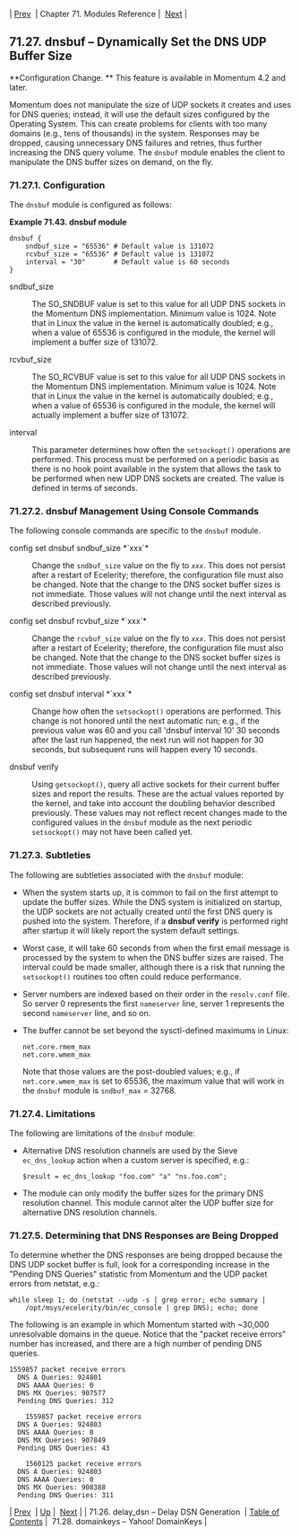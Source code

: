 | [Prev](modules.delay_dsn)  | Chapter 71. Modules Reference |  [Next](modules.domainkeys) |

## 71.27. dnsbuf – Dynamically Set the DNS UDP Buffer Size

<a className="indexterm" name="idp21233792"></a>

**Configuration Change. ** This feature is available in Momentum 4.2 and later.

Momentum does not manipulate the size of UDP sockets it creates and uses for DNS queries; instead, it will use the default sizes configured by the Operating System. This can create problems for clients with too many domains (e.g., tens of thousands) in the system. Responses may be dropped, causing unnecessary DNS failures and retries, thus further increasing the DNS query volume. The `dnsbuf` module enables the client to manipulate the DNS buffer sizes on demand, on the fly.

### 71.27.1. Configuration

The `dnsbuf` module is configured as follows:

<a name="example.dnsbuf"></a>

**Example 71.43. dnsbuf module**

```
dnsbuf {
    sndbuf_size = "65536" # Default value is 131072
    rcvbuf_size = "65536" # Default value is 131072
    interval = "30"       # Default value is 60 seconds
}
```

<dl className="variablelist">

<dt>sndbuf_size</dt>

<dd>

The SO_SNDBUF value is set to this value for all UDP DNS sockets in the Momentum DNS implementation. Minimum value is 1024\. Note that in Linux the value in the kernel is automatically doubled; e.g., when a value of 65536 is configured in the module, the kernel will implement a buffer size of 131072.

</dd>

<dt>rcvbuf_size</dt>

<dd>

The SO_RCVBUF value is set to this value for all UDP DNS sockets in the Momentum DNS implementation. Minimum value is 1024\. Note that in Linux the value in the kernel is automatically doubled; e.g., when a value of 65536 is configured in the module, the kernel will actually implement a buffer size of 131072.

</dd>

<dt>interval</dt>

<dd>

This parameter determines how often the `setsockopt()` operations are performed. This process must be performed on a periodic basis as there is no hook point available in the system that allows the task to be performed when new UDP DNS sockets are created. The value is defined in terms of seconds.

</dd>

</dl>

### 71.27.2. dnsbuf Management Using Console Commands

The following console commands are specific to the `dnsbuf` module.

<dl className="variablelist">

<dt>config set dnsbuf sndbuf_size *`xxx`*</dt>

<dd>

Change the `sndbuf_size` value on the fly to *`xxx`*. This does not persist after a restart of Ecelerity; therefore, the configuration file must also be changed. Note that the change to the DNS socket buffer sizes is not immediate. Those values will not change until the next interval as described previously.

</dd>

<dt>config set dnsbuf rcvbuf_size *`xxx`*</dt>

<dd>

Change the `rcvbuf_size` value on the fly to *`xxx`*. This does not persist after a restart of Ecelerity; therefore, the configuration file must also be changed. Note that the change to the DNS socket buffer sizes is not immediate. Those values will not change until the next interval as described previously.

</dd>

<dt>config set dnsbuf interval *`xxx`*</dt>

<dd>

Change how often the `setsockopt()` operations are performed. This change is not honored until the next automatic run; e.g., if the previous value was 60 and you call 'dnsbuf interval 10' 30 seconds after the last run happened, the next run will not happen for 30 seconds, but subsequent runs will happen every 10 seconds.

</dd>

<dt>dnsbuf verify</dt>

<dd>

Using `getsockopt()`, query all active sockets for their current buffer sizes and report the results. These are the actual values reported by the kernel, and take into account the doubling behavior described previously. These values may not reflect recent changes made to the configured values in the `dnsbuf` module as the next periodic `setsockopt()` may not have been called yet.

</dd>

</dl>

### 71.27.3. Subtleties

The following are subtleties associated with the `dnsbuf` module:

*   When the system starts up, it is common to fail on the first attempt to update the buffer sizes. While the DNS system is initialized on startup, the UDP sockets are not actually created until the first DNS query is pushed into the system. Therefore, if a **dnsbuf verify**        is performed right after startup it will likely report the system default settings.

*   Worst case, it will take 60 seconds from when the first email message is processed by the system to when the DNS buffer sizes are raised. The interval could be made smaller, although there is a risk that running the `setsockopt()` routines too often could reduce performance.

*   Server numbers are indexed based on their order in the `resolv.conf` file. So server 0 represents the first `nameserver` line, server 1 represents the second `nameserver` line, and so on.

*   The buffer cannot be set beyond the sysctl-defined maximums in Linux:

    ```
    net.core.rmem_max
    net.core.wmem_max
    ```

    Note that those values are the post-doubled values; e.g., if `net.core.wmem_max` is set to 65536, the maximum value that will work in the `dnsbuf` module is `sndbuf_max` = 32768.

### 71.27.4. Limitations

The following are limitations of the `dnsbuf` module:

*   Alternative DNS resolution channels are used by the Sieve `ec_dns_lookup` action when a custom server is specified, e.g.:

    `$result = ec_dns_lookup "foo.com" "a" "ns.foo.com";`
*   The module can only modify the buffer sizes for the primary DNS resolution channel. This module cannot alter the UDP buffer size for alternative DNS resolution channels.

### 71.27.5. Determining that DNS Responses are Being Dropped

To determine whether the DNS responses are being dropped because the DNS UDP socket buffer is full, look for a corresponding increase in the "Pending DNS Queries" statistic from Momentum and the UDP packet errors from netstat, e.g.:

```
while sleep 1; do (netstat --udp -s | grep error; echo summary |
    /opt/msys/ecelerity/bin/ec_console | grep DNS); echo; done
```

The following is an example in which Momentum started with ~30,000 unresolvable domains in the queue. Notice that the "packet receive errors" number has increased, and there are a high number of pending DNS queries.

```
1559857 packet receive errors
  DNS A Queries: 924801
  DNS AAAA Queries: 0
  DNS MX Queries: 907577
  Pending DNS Queries: 312

    1559857 packet receive errors
  DNS A Queries: 924803
  DNS AAAA Queries: 0
  DNS MX Queries: 907849
  Pending DNS Queries: 43

    1560125 packet receive errors
  DNS A Queries: 924803
  DNS AAAA Queries: 0
  DNS MX Queries: 908388
  Pending DNS Queries: 311
```

| [Prev](modules.delay_dsn)  | [Up](modules) |  [Next](modules.domainkeys) |
| 71.26. delay_dsn – Delay DSN Generation  | [Table of Contents](index) |  71.28. domainkeys – Yahoo! DomainKeys |

